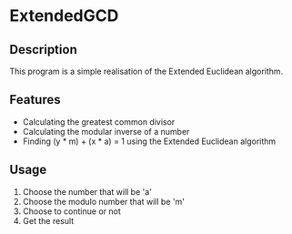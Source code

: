 # ExtendedGCD

## Description
This program is a simple realisation of the Extended Euclidean algorithm.

## Features
- Calculating the greatest common divisor
- Calculating the modular inverse of a number
- Finding (y * m) + (x * a) = 1 using the Extended Euclidean algorithm

## Usage
1. Choose the number that will be 'a'
2. Choose the modulo number that will be 'm'
3. Choose to continue or not
4. Get the result
